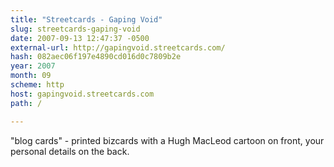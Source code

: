 ```yaml
---
title: "Streetcards - Gaping Void"
slug: streetcards-gaping-void
date: 2007-09-13 12:47:37 -0500
external-url: http://gapingvoid.streetcards.com/
hash: 082aec06f197e4890cd016d0c7809b2e
year: 2007
month: 09
scheme: http
host: gapingvoid.streetcards.com
path: /

---
```


"blog cards" - printed bizcards with a Hugh MacLeod cartoon on front, your personal details on the back.
